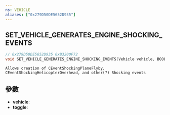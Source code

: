 ```yaml
---
ns: VEHICLE
aliases: ["0x279D50DE5652D935"]
---
```

## SET_VEHICLE_GENERATES_ENGINE_SHOCKING_EVENTS

```c
// 0x279D50DE5652D935 0xB3200F72
void SET_VEHICLE_GENERATES_ENGINE_SHOCKING_EVENTS(Vehicle vehicle, BOOL toggle);
```

```
Allows creation of CEventShockingPlaneFlyby, CEventShockingHelicopterOverhead, and other(?) Shocking events
```

## 參數
* **vehicle**: 
* **toggle**: 

